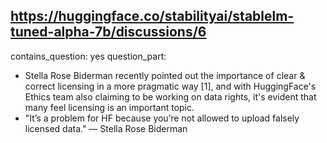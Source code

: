 ## https://huggingface.co/stabilityai/stablelm-tuned-alpha-7b/discussions/6

contains_question: yes
question_part: 
- Stella Rose Biderman recently pointed out the importance of clear & correct licensing in a more pragmatic way [1], and with HuggingFace's Ethics team also claiming to be working on data rights, it's evident that many feel licensing is an important topic.
- "It’s a problem for HF because you’re not allowed to upload falsely licensed data." — Stella Rose Biderman